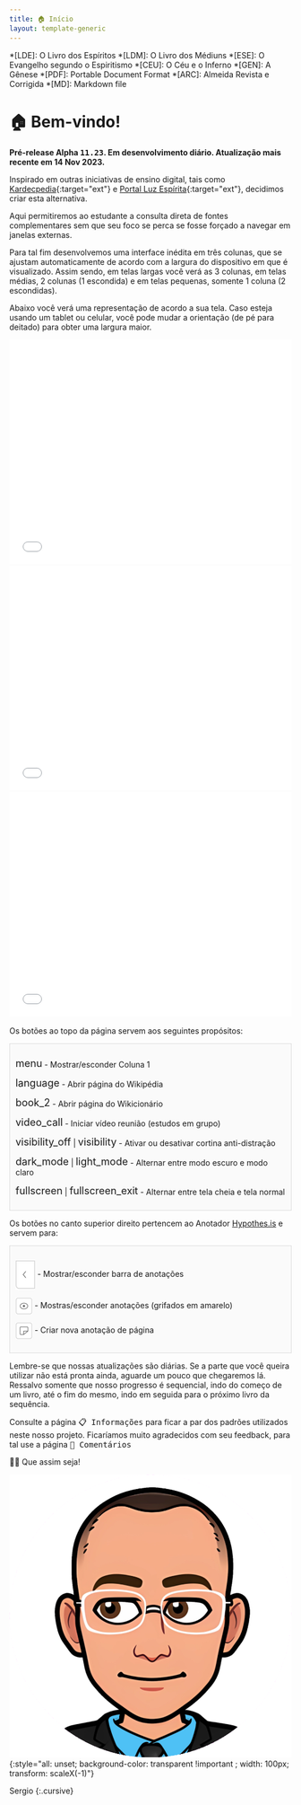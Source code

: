 ```yaml
---
title: 🏠 Início
layout: template-generic
---
```


*[LDE]: O Livro dos Espíritos
*[LDM]: O Livro dos Médiuns
*[ESE]: O Evangelho segundo o Espiritismo
*[CEU]: O Céu e o Inferno
*[GEN]: A Gênese
*[PDF]: Portable Document Format
*[ARC]: Almeida Revista e Corrigida
*[MD]: Markdown file

# 🏠 Bem-vindo!

**Pré-release Alpha <kbd>11.23</kbd>. Em desenvolvimento diário. Atualização mais recente em 14 Nov 2023.**

Inspirado em outras iniciativas de ensino digital, tais como [Kardecpedia](https://kardecpedia.com/pt){:target="ext"} e [Portal Luz Espírita](https://www.luzespirita.org.br/){:target="ext"}, decidimos criar esta alternativa.

Aqui permitiremos ao estudante a consulta direta de fontes complementares sem que seu foco se perca se fosse forçado a navegar em janelas externas. 

Para tal fim desenvolvemos uma interface inédita em três colunas, que se ajustam automaticamente de acordo com a largura do dispositivo em que é visualizado. Assim sendo, em telas largas você verá as 3 colunas, em telas médias, 2 colunas (1 escondida) e em telas pequenas, somente 1 coluna (2 escondidas).

Abaixo você verá uma representação de acordo a sua tela. Caso esteja usando um tablet ou celular, você pode mudar a orientação (de pé para deitado) para obter uma largura maior.

<iframe id="screenshot1" src="./iframe_content/desktop.html" style="width: 100%; border: none; height: 400px; overflow: hidden; "></iframe>

<iframe id="screenshot2" src="./iframe_content/tablet.html" style="width: 100%; border: none; height: 400px; overflow: hidden; "></iframe>

<iframe id="screenshot3" src="./iframe_content/celular.html" style="width: 100%; border: none; height: 400px; overflow: hidden; "></iframe>

Os botões ao topo da página servem aos seguintes propósitos:

<div style="padding: 10px; border: 1px solid gainsboro;  background-color: rgba(238, 238, 238, .25);
">
<p class="hidebtn2"><span class="material-symbols-outlined" style="font-size: 18px; vertical-align: bottom;">menu</span>&nbsp;-&nbsp;Mostrar/esconder Coluna 1</p>
<p class="hidebtn"><span class="material-symbols-outlined" style="font-size: 18px; vertical-align: bottom;">language</span>&nbsp;-&nbsp;Abrir página do Wikipédia</p>
<p class="hidebtn"><span class="material-symbols-outlined" style="font-size: 18px; vertical-align: bottom;">book_2</span>&nbsp;-&nbsp;Abrir página do Wikicionário</p>
<p class="hidebtn"><span class="material-symbols-outlined" style="font-size: 18px; vertical-align: bottom;">video_call</span>&nbsp;-&nbsp;Iniciar vídeo reunião (estudos em grupo)</p>
<p class="hidebtn"><span class="material-symbols-outlined" style="font-size: 18px; vertical-align: bottom;">visibility_off</span> | <span class="material-symbols-outlined" style="font-size: 18px; vertical-align: bottom;">visibility</span>&nbsp;-&nbsp;Ativar ou desativar cortina anti-distração</p>
<p><span class="material-symbols-outlined" style="font-size: 18px; vertical-align: bottom;">dark_mode</span> | <span class="material-symbols-outlined" style="font-size: 18px; vertical-align: bottom;">light_mode</span>&nbsp;-&nbsp;Alternar entre modo escuro e modo claro</p>
<p><span class="material-symbols-outlined" style="font-size: 18px; vertical-align: bottom;">fullscreen</span> | <span class="material-symbols-outlined" style="font-size: 18px; vertical-align: bottom;">fullscreen_exit</span>&nbsp;-&nbsp;Alternar entre tela cheia e tela normal</p></div>

<p>Os botões no canto superior direito pertencem ao Anotador <a target="_blank" href="https://web-hypothes-is.translate.goog/everyone/?_x_tr_sl=es&_x_tr_tl=pt&_x_tr_hl=en&_x_tr_pto=wapp">Hypothes.is</a> e servem para:</p>

<div style="padding: 10px; border: 1px solid gainsboro;  background-color: rgba(238, 238, 238, .25);
">
<p><img src="./framework/hypo-a.svg" style="all: unset; width: 35px; vertical-align: middle"> - Mostrar/esconder barra de anotações</p>
<p><img src="./framework/hypo-b.svg" style="all: unset; width: 30px; vertical-align: middle"> - Mostras/esconder anotações (grifados em amarelo)</p>
<p><img src="./framework/hypo-c.svg" style="all: unset; width: 30px; vertical-align: middle"> - Criar nova anotação de página</p>
</div>


Lembre-se que nossas atualizações são diárias. Se a parte que você queira utilizar não está pronta ainda, aguarde um pouco que chegaremos lá. Ressalvo somente que nosso progresso é sequencial, indo do começo de um livro, até o fim do mesmo, indo em seguida para o próximo livro da sequência.

Consulte a página <kbd>📋 Informações</kbd> para ficar a par dos padrões utilizados neste nosso projeto. Ficaríamos muito agradecidos com seu feedback, para tal use a página <kbd>💌 Comentários</kbd>

<!-- Caso tenha alguma dúvida, entre em contato utilizando o botão do chat (canto inferior direito). ![crisp-chat](./framework/crisp-logo.svg){:style="all: unset; height: 30px; vertical-align: text-bottom;"} -->

🙏🏼 Que assim seja!

![bitmoji](./framework/baldy.png){:style="all: unset; background-color: transparent !important ; width: 100px; transform: scaleX(-1)"}

Sergio
{:.cursive}

<p>&nbsp;</p>
<p>&nbsp;</p>